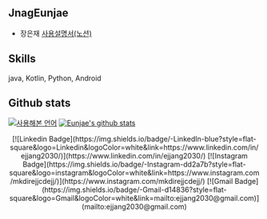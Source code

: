 ## JnagEunjae
* 장은재 [사용설명서(노션)](https://www.notion.so/Hi-I-m-Eunjae-b51d673cd6fc47b4bbf7cba63b0f36d7)
<!--
**ejjang2030/ejjang2030** is a ✨ _special_ ✨ repository because its `README.md` (this file) appears on your GitHub profile.

Here are some ideas to get you started:

- 🔭 I’m currently working on ...
- 🌱 I’m currently learning ...
- 👯 I’m looking to collaborate on ...
- 🤔 I’m looking for help with ...
- 💬 Ask me about ...
- 📫 How to reach me: ...
- 😄 Pronouns: ...
- ⚡ Fun fact: ...
-->

## Skills
java, Kotlin, Python, Android

<!-- ## 취미(Hobbies) -->

## Github stats
[![사용해본 언어](https://github-readme-stats.vercel.app/api/top-langs/?username=ejjang2030)](https://github.com/anuraghazra/github-readme-stats)
[![Eunjae's github stats](https://github-readme-stats.vercel.app/api?username=ejjang2030)](https://github.com/anuraghazra/github-readme-stats)

<div align=center>
[![Linkedin Badge](https://img.shields.io/badge/-LinkedIn-blue?style=flat-square&logo=Linkedin&logoColor=white&link=https://www.linkedin.com/in/ejjang2030/)](https://www.linkedin.com/in/ejjang2030/) 
[![Instagram Badge](https://img.shields.io/badge/-Instagram-dd2a7b?style=flat-square&logo=instagram&logoColor=white&link=https://www.instagram.com/mkdirejjcdejj/)](https://www.instagram.com/mkdirejjcdejj/) 
[![Gmail Badge](https://img.shields.io/badge/-Gmail-d14836?style=flat-square&logo=Gmail&logoColor=white&link=mailto:ejjang2030@gmail.com)](mailto:ejjang2030@gmail.com)
</div>
